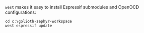 `west` makes it easy to install Espressif submodules and OpenOCD configurations:

```shell
cd c:\golioth-zephyr-workspace
west espressif update
```

